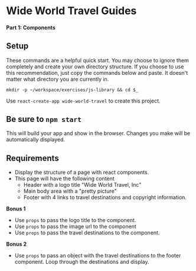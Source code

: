 # Wide World Travel Guides

#### Part 1: Components

## Setup

These commands are a helpful quick start. You may choose to ignore them completely and create your own directory structure. If you choose to use this recommendation, just copy the commands below and paste. It doesn't matter what directory you are currently in.


`mkdir -p ~/workspace/exercises/js-library && cd $_`

Use  `react-create-app wide-world-travel` to create this project.

## Be sure to `npm start`
This will build your app and show in the browser. Changes you make will be automatically displayed.


## Requirements

* Display the structure of a page with react components.
* This page will have the following content
   * Header with a logo title "Wide World Travel, Inc"
   * Main body area with a "pretty picture"
   * Footer with 4 links to travel destinations and copyright information.

**Bonus 1**
* Use `props` to pass the logo title to the component.
* Use `props` to pass the image url to the component
* Use `props` to pass the travel destinations to the component.

**Bonus 2**
* Use `props` to pass an object with the travel destinations to the footer component. Loop through the destinations and display.